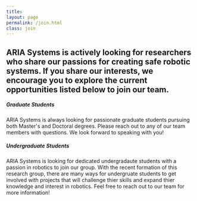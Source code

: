 ```yaml
---
title: 
layout: page 
permalink: /join.html
class: join
---
```


## ARIA Systems is actively looking for researchers who share our passions for creating safe robotic systems. If you share our interests, we encourage you to explore the current opportunities listed below to join our team.

##### Graduate Students

ARIA Systems is always looking for passionate graduate students pursuing both Master's and Doctoral degrees. Please reach out to any of our team members with questions. We look forward to speaking with you!

##### Undergraduate Students

ARIA Systems is looking for dedicated undergradaute students with a passion in robotics to join our group. With the recent formation of this research group, there are many ways for undergruate students to get involved with projects that will challenge thier skills and expand thier knowledge and interest in robotics. Feel free to reach out to our team for more information!
